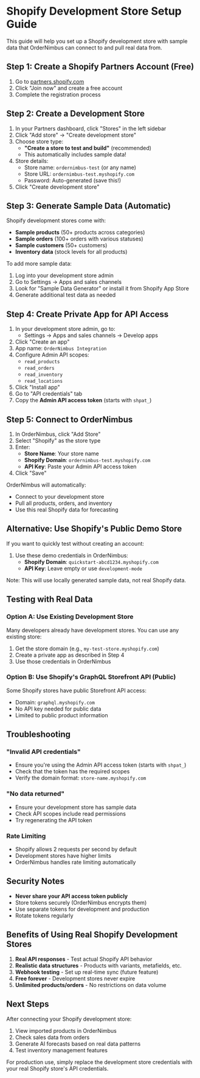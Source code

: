 # Shopify Development Store Setup Guide

This guide will help you set up a Shopify development store with sample data that OrderNimbus can connect to and pull real data from.

## Step 1: Create a Shopify Partners Account (Free)

1. Go to [partners.shopify.com](https://partners.shopify.com)
2. Click "Join now" and create a free account
3. Complete the registration process

## Step 2: Create a Development Store

1. In your Partners dashboard, click "Stores" in the left sidebar
2. Click "Add store" → "Create development store"
3. Choose store type:
   - **"Create a store to test and build"** (recommended)
   - This automatically includes sample data!
4. Store details:
   - Store name: `ordernimbus-test` (or any name)
   - Store URL: `ordernimbus-test.myshopify.com`
   - Password: Auto-generated (save this!)
5. Click "Create development store"

## Step 3: Generate Sample Data (Automatic)

Shopify development stores come with:
- **Sample products** (50+ products across categories)
- **Sample orders** (100+ orders with various statuses)
- **Sample customers** (50+ customers)
- **Inventory data** (stock levels for all products)

To add more sample data:
1. Log into your development store admin
2. Go to Settings → Apps and sales channels
3. Look for "Sample Data Generator" or install it from Shopify App Store
4. Generate additional test data as needed

## Step 4: Create Private App for API Access

1. In your development store admin, go to:
   - Settings → Apps and sales channels → Develop apps
2. Click "Create an app"
3. App name: `OrderNimbus Integration`
4. Configure Admin API scopes:
   - `read_products`
   - `read_orders`
   - `read_inventory`
   - `read_locations`
5. Click "Install app"
6. Go to "API credentials" tab
7. Copy the **Admin API access token** (starts with `shpat_`)

## Step 5: Connect to OrderNimbus

1. In OrderNimbus, click "Add Store"
2. Select "Shopify" as the store type
3. Enter:
   - **Store Name**: Your store name
   - **Shopify Domain**: `ordernimbus-test.myshopify.com`
   - **API Key**: Paste your Admin API access token
4. Click "Save"

OrderNimbus will automatically:
- Connect to your development store
- Pull all products, orders, and inventory
- Use this real Shopify data for forecasting

## Alternative: Use Shopify's Public Demo Store

If you want to quickly test without creating an account:

1. Use these demo credentials in OrderNimbus:
   - **Shopify Domain**: `quickstart-abcd1234.myshopify.com`
   - **API Key**: Leave empty or use `development-mode`

Note: This will use locally generated sample data, not real Shopify data.

## Testing with Real Data

### Option A: Use Existing Development Store
Many developers already have development stores. You can use any existing store:
1. Get the store domain (e.g., `my-test-store.myshopify.com`)
2. Create a private app as described in Step 4
3. Use those credentials in OrderNimbus

### Option B: Use Shopify's GraphQL Storefront API (Public)
Some Shopify stores have public Storefront API access:
- Domain: `graphql.myshopify.com`
- No API key needed for public data
- Limited to public product information

## Troubleshooting

### "Invalid API credentials"
- Ensure you're using the Admin API access token (starts with `shpat_`)
- Check that the token has the required scopes
- Verify the domain format: `store-name.myshopify.com`

### "No data returned"
- Ensure your development store has sample data
- Check API scopes include read permissions
- Try regenerating the API token

### Rate Limiting
- Shopify allows 2 requests per second by default
- Development stores have higher limits
- OrderNimbus handles rate limiting automatically

## Security Notes

- **Never share your API access token publicly**
- Store tokens securely (OrderNimbus encrypts them)
- Use separate tokens for development and production
- Rotate tokens regularly

## Benefits of Using Real Shopify Development Stores

1. **Real API responses** - Test actual Shopify API behavior
2. **Realistic data structures** - Products with variants, metafields, etc.
3. **Webhook testing** - Set up real-time sync (future feature)
4. **Free forever** - Development stores never expire
5. **Unlimited products/orders** - No restrictions on data volume

## Next Steps

After connecting your Shopify development store:
1. View imported products in OrderNimbus
2. Check sales data from orders
3. Generate AI forecasts based on real data patterns
4. Test inventory management features

For production use, simply replace the development store credentials with your real Shopify store's API credentials.